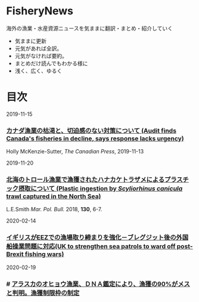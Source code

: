 # FisheryNews
海外の漁業・水産資源ニュースを気ままに翻訳・まとめ・紹介していく

 - 気ままに更新
 - 元気があれば全訳。
 - 元気がなければ要約。
 - まとめだけ読んでもわかる様に
 - 浅く、広く、ゆるく

# 目次

2019-11-15
### [カナダ漁業の枯渇と、切迫感のない対策について (Audit finds Canada's fisheries in decline, says response lacks urgency)](20191115Canada.md)
Holly McKenzie-Sutter, *The Canadian Press*, 2019-11-13

2019-11-20
### [北海のトロール漁業で漁獲されたハナカケトラザメによるプラスチック摂取について (Plastic ingestion by *Scyliorhinus canicula* trawl captured in the North Sea) ](hanakake.md)
L.E.Smith *Mar. Pol. Bull.* 2018, **130**, 6-7.

2020-02-14
### [イギリスがEEZでの漁場取り締まりを強化－ブレグジット後の外国船操業問題に対応(UK to strengthen sea patrols to ward off post-Brexit fishing wars)](ukseapatrol.md)

2020-02-19
### # [アラスカのオヒョウ漁業、ＤＮＡ鑑定により、漁獲の90%がメスと判明。漁獲制限枠の制定](halibut.md)
